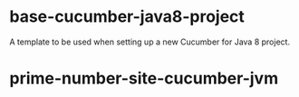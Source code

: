 # base-cucumber-java8-project
A template to be used when setting up a new Cucumber for Java 8 project.
# prime-number-site-cucumber-jvm
